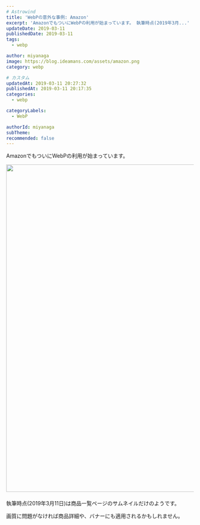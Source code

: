 ```yaml
---
# Astrowind
title: 'WebPの意外な事例: Amazon'
excerpt: 'AmazonでもついにWebPの利用が始まっています。 執筆時点(2019年3月...'
updateDate: 2019-03-11
publishedDate: 2019-03-11
tags: 
  - webp

author: miyanaga
image: https://blog.ideamans.com/assets/amazon.png
category: webp

# カスタム
updatedAt: 2019-03-11 20:27:32
publishedAt: 2019-03-11 20:17:35
categories: 
  - webp

categoryLabels: 
  - WebP

authorId: miyanaga
subTheme: 
recommended: false
---
```


AmazonでもついにWebPの利用が始まっています。

<a href="https://blog.ideamans.com/assets/amazon.png"><img alt="amazon.png" src="https://blog.ideamans.com/assets_c/2019/03/amazon-thumb-1200xauto-956.png" width="1200" height="877" class="mt-image-center" style="text-align: center; display: block; margin: 0 auto 20px;" /></a>

執筆時点(2019年3月11日)は商品一覧ページのサムネイルだけのようです。

画質に問題がなければ商品詳細や、バナーにも適用されるかもしれません。

